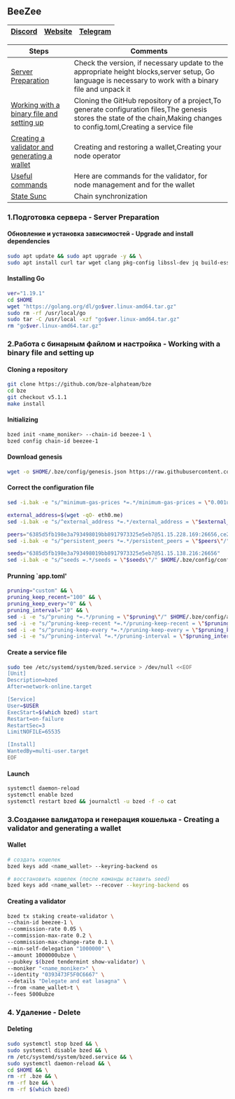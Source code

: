 ## BeeZee

[Discord](https://discord.gg/VfrfsAbA) | [Website](https://getbze.com/) | [Telegram](https://t.me/BZEdgeOfficial)
--- | --- | ---

Steps | Comments
--- | --- |
[Server Preparation](https://github.com/DanilJPG/mainnet_guides/blob/main/BeeZee/Readme.md#:~:text=Upgrade%20and%20install%20dependencies) | Check the version, if necessary update to the appropriate height blocks,server setup, Go language is necessary to work with a binary file and unpack it
[Working with a binary file and setting up](https://github.com/DanilJPG/mainnet_guides/blob/main/BeeZee/Readme.md#:~:text=Cloning%20a%20repository) | Cloning the GitHub repository of a project,To generate configuration files,The genesis stores the state of the chain,Making changes to config.toml,Creating a service file
[Creating a validator and generating a wallet](https://github.com/DanilJPG/mainnet_guides/blob/main/BeeZee/Readme.md#:~:text=t%20%5C%0A%2D%2Dfees%205000ubze-,Wallet,-%23%20%D1%81%D0%BE%D0%B7%D0%B4%D0%B0%D1%82%D1%8C%20%D0%BA%D0%BE%D1%88%D0%B5%D0%BB%D0%B5%D0%BA%0Abzed) | Creating and restoring a wallet,Creating your node operator
[Useful commands](https://github.com/DanilJPG/mainnet_guides/blob/main/BeeZee/Useful%20command.md) | Here are commands for the validator, for node management and for the wallet
[State Sunc](https://github.com/DanilJPG/mainnet_guides/blob/main/BeeZee/State%20Sync.md) | Chain synchronization

### 1.Подготовка сервера - Server Preparation 
#### Обновление и установка зависимостей - Upgrade and install dependencies
```Bash
sudo apt update && sudo apt upgrade -y && \
sudo apt install curl tar wget clang pkg-config libssl-dev jq build-essential bsdmainutils git make ncdu gcc git jq chrony liblz4-tool -y
```
#### Installing Go
```Bash
ver="1.19.1"
cd $HOME
wget "https://golang.org/dl/go$ver.linux-amd64.tar.gz"
sudo rm -rf /usr/local/go
sudo tar -C /usr/local -xzf "go$ver.linux-amd64.tar.gz"
rm "go$ver.linux-amd64.tar.gz"
```

### 2.Работа с бинарным файлом и настройка - Working with a binary file and setting up
#### Cloning a repository 
```Bash
git clone https://github.com/bze-alphateam/bze
cd bze
git checkout v5.1.1
make install
```

#### Initializing 
```Bash
bzed init <name_moniker> --chain-id beezee-1 \
bzed config chain-id beezee-1
```

#### Download genesis
```Bash
wget -o $HOME/.bze/config/genesis.json https://raw.githubusercontent.com/bze-alphateam/bze/main/genesis.json
```

#### Correct the configuration file
```Bash
sed -i.bak -e "s/^minimum-gas-prices *=.*/minimum-gas-prices = \"0.001ubze\"/;" ~/.bze/config/app.toml

external_address=$(wget -qO- eth0.me)
sed -i.bak -e "s/^external_address *=.*/external_address = \"$external_address:26656\"/" $HOME/.bze/config/config.toml

peers="6385d5fb198e3a793498019bb8917973325e5eb7@51.15.228.169:26656,ce25088267cef31f3be1ec03263524764c5c80bb@163.172.130.162:26656,2624d40b8861415e004d4532bb7d8d90dd0e6e66@51.15.115.192:26656,f238198a75e886a21cd0522b6b06aa019b9e182e@51.15.55.142:26656"
sed -i.bak -e "s/^persistent_peers *=.*/persistent_peers = \"$peers\"/" $HOME/.bze/config/config.toml

seeds="6385d5fb198e3a793498019bb8917973325e5eb7@51.15.138.216:26656"
sed -i.bak -e "s/^seeds =.*/seeds = \"$seeds\"/" $HOME/.bze/config/config.toml
```
#### Prunning `app.toml'
```Bash
pruning="custom" && \
pruning_keep_recent="100" && \
pruning_keep_every="0" && \
pruning_interval="10" && \
sed -i -e "s/^pruning *=.*/pruning = \"$pruning\"/" $HOME/.bze/config/app.toml && \
sed -i -e "s/^pruning-keep-recent *=.*/pruning-keep-recent = \"$pruning_keep_recent\"/" $HOME/.bze/config/app.toml && \
sed -i -e "s/^pruning-keep-every *=.*/pruning-keep-every = \"$pruning_keep_every\"/" $HOME/.bze/config/app.toml && \
sed -i -e "s/^pruning-interval *=.*/pruning-interval = \"$pruning_interval\"/" $HOME/.bze/config/app.toml
```

#### Create a service file
```Bash
sudo tee /etc/systemd/system/bzed.service > /dev/null <<EOF
[Unit]
Description=bzed
After=network-online.target

[Service]
User=$USER
ExecStart=$(which bzed) start
Restart=on-failure
RestartSec=3
LimitNOFILE=65535

[Install]
WantedBy=multi-user.target
EOF
```

#### Launch
```Bash
systemctl daemon-reload
systemctl enable bzed
systemctl restart bzed && journalctl -u bzed -f -o cat
```

### 3.Создание валидатора и генерация кошелька - Creating a validator and generating a wallet
#### Wallet 
```Bash
# создать кошелек
bzed keys add <name_wallet> --keyring-backend os

# восстановить кошелек (после команды вставить seed)
bzed keys add <name_wallet> --recover --keyring-backend os
```
#### Creating a validator 
```Bash
bzed tx staking create-validator \
--chain-id beezee-1 \
--commission-rate 0.05 \
--commission-max-rate 0.2 \
--commission-max-change-rate 0.1 \
--min-self-delegation "1000000" \
--amount 1000000ubze \
--pubkey $(bzed tendermint show-validator) \
--moniker "<name_moniker>" \
--identity "0393473F5F0C6667" \
--details "Delegate and eat lasagna" \
--from <name_wallet>t \
--fees 5000ubze
```

### 4. Удаление - Delete
#### Deleting
```Bash
sudo systemctl stop bzed && \
sudo systemctl disable bzed && \
rm /etc/systemd/system/bzed.service && \
sudo systemctl daemon-reload && \
cd $HOME && \
rm -rf .bze && \
rm -rf bze && \
rm -rf $(which bzed)
```
